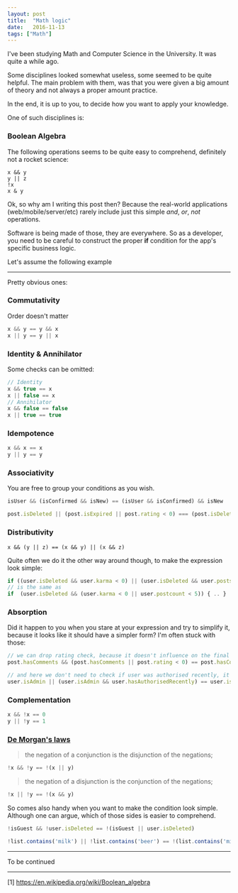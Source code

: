 ```yaml
---
layout: post
title:  "Math logic"
date:   2016-11-13
tags: ["Math"]
---
```


I've been studying Math and Computer Science in the University. It was quite a while ago.

Some disciplines looked somewhat useless, some seemed to be quite helpful.
The main problem with them, was that you were given a big amount of theory and not always a proper amount practice.

In the end, it is up to you, to decide how you want to apply your knowledge.

One of such disciplines is:

### Boolean Algebra

The following operations seems to be quite easy to comprehend, definitely not a rocket science:
```
x && y
y || z
!x
x & y
```

Ok, so why am I writing this post then?
Because the real-world applications (web/mobile/server/etc) rarely include just this simple *and*, *or*, *not* operations.

Software is being made of those, they are everywhere.
So as a developer, you need to be careful to construct the proper **if** condition for the app's specific business logic.


Let's assume the following example


-------

Pretty obvious ones:

### Commutativity
Order doesn't matter
```js
x && y == y && x
x || y == y || x
```

### Identity & Annihilator
Some checks can be omitted:
```js
// Identity
x && true == x
x || false == x
// Annihilator
x && false == false
x || true == true
```

### Idempotence
```js
x && x == x
y || y == y
```

### Associativity

You are free to group your conditions as you wish.

```js
isUser && (isConfirmed && isNew) == (isUser && isConfirmed) && isNew

post.isDeleted || (post.isExpired || post.rating < 0) === (post.isDeleted || post.isExpired) || post.rating < 0
```

### Distributivity

`x && (y || z) == (x && y) || (x && z)`

Quite often we do it the other way around though, to make the expression look simple:

```js
if ((user.isDeleted && user.karma < 0) || (user.isDeleted && user.postsCount < 5)) { .. }
// is the same as
if  (user.isDeleted && (user.karma < 0 || user.postcount < 5)) { .. }
```

### Absorption

Did it happen to you when you stare at your expression and try to simplify it, because it looks like it should have a simpler form?
I'm often stuck with those:

```js
// we can drop rating check, because it doesn't influence on the final result:
post.hasComments && (post.hasComments || post.rating < 0) == post.hasComments

// and here we don't need to check if user was authorised recently, it wouldn't impact this particular check
user.isAdmin || (user.isAdmin && user.hasAuthorisedRecently) == user.isAdmin
```

### Complementation

```js
x && !x == 0
y || !y == 1
```

### [De Morgan's laws](https://en.wikipedia.org/wiki/De_Morgan%27s_laws)

>the negation of a conjunction is the disjunction of the negations;
```js
!x && !y == !(x || y)
```

>the negation of a disjunction is the conjunction of the negations;
```js
!x || !y == !(x && y)
```

So comes also handy when you want to make the condition look simple. Although one can argue, which of those sides is easier to comprehend.
```js
!isGuest && !user.isDeleted == !(isGuest || user.isDeleted)

!list.contains('milk') || !list.contains('beer') == !(list.contains('milk') && list.contains('beer'))
```

-----

To be continued

---
[1] https://en.wikipedia.org/wiki/Boolean_algebra